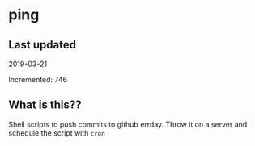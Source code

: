# ping

## Last updated
2019-03-21

Incremented: 746

## What is this??
Shell scripts to push commits to github errday. Throw it on a server and schedule the script with `cron`
